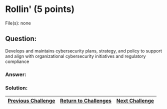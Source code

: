 # Rollin' (5 points)

File(s): none

## Question:

Develops and maintains cybersecurity plans, strategy, and policy to support and align with organizational cybersecurity initiatives and regulatory compliance

### Answer:

### Solution:



| [Previous Challenge](/Challenges/Oversee-And-Govern/2) | [Return to Challenges](/Challenges/../../../#modules) | [Next Challenge](/Challenges/Oversee-And-Govern/4) |
| :------- | :-----: | ------: |